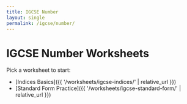 ```yaml
---
title: IGCSE Number
layout: single
permalink: /igcse/number/
---
```


# IGCSE Number Worksheets

Pick a worksheet to start:

- [Indices Basics]({{ '/worksheets/igcse-indices/' | relative_url }})
- [Standard Form Practice]({{ '/worksheets/igcse-standard-form/' | relative_url }})
